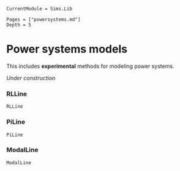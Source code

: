 ```@meta
CurrentModule = Sims.Lib
```
```@contents
Pages = ["powersystems.md"]
Depth = 5
```

# Power systems models

This includes **experimental** methods for modeling power systems.

*Under construction*

### RLLine
```@docs
RLLine
```
### PiLine
```@docs
PiLine
```
### ModalLine
```@docs
ModalLine
```
